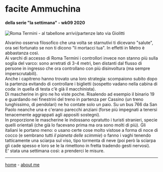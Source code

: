 # facite Ammuchina 
#### della serie "la settimana" - wk09 2020  

![](https://drive.google.com/uc?id=14jPV9KmSwVnFTcESYbIXY9WO8wvgZ-TB "Roma Termini - al tabellone arrivi/partenze lato via Giolitti")    

Alvarino osserva filosofico che una volta se starnutivi ti dicevano "salute", ora sei fortunato se non ti dicono "li mortacci tua". In effetti in Metro è abbastanza così.   
Ai varchi di accesso di Roma Termini i controllori invece non stanno più sulla soglia del varco: sono arretrati di 3-4 metri, ben distanti dal flusso di persone in ingresso che ora controllano con più disinvoltura (ma sempre imperscrutabili).  
Anche i capitreno hanno trovato una loro strategia: scompaiono subito dopo la partenza evitando di controllare i biglietti (sospetto vadano nella cabina di coda: in quella di testa c'è già il macchinista).    
Di mascherine in giro ne ho viste poche. Risalendo ad esempio il binario 19 e guardando nei finestrini del treno in partenza per Cassino (un treno lunghissimo, di pendolari) ne ho contate solo un paio. Su un bus 766 da San Paolo neanche una e c'erano parecchi anziani (forse più impegnati a tenersi tenacemente aggrappati agli appositi sostegni).  
In proporzione le mascherine le indossano opratutto i turisti stranieri, specie quelli orientali (che già lo facevano prima ma ora sono molti di più). Gli italiani le portano meno: o usano certe cose molto vistose a forma di noce di cocco (e sembrano tutti *il pianeta delle scimmie*) o fanno i vaghi tenendo tatticamente una sciarpa sul viso, tipo tormenta di neve (poi però la sciarpa gli cade spesso e loro se le la rimettono in fretta tradendo gesti nervosi).   
E' stata una settimana così: a prenderci le misure.

---  
[home](/index.md) - [about me](/aboutme.md)  
